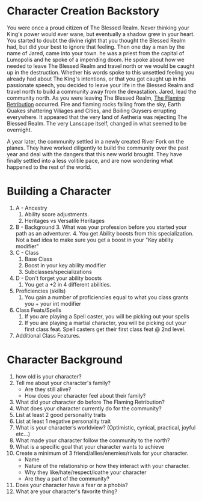 # Character Creation Backstory
You were once a proud citizen of The Blessed Realm. Never thinking your King's power would ever wane, but eventually a shadow grew in your heart. You started to doubt the divine right that you thought the Blessed Realm had, but did your best to ignore that feeling. Then one day a man by the name of Jared, came into your town. he was a priest from the capital of Lumopolis and he spoke of a impending doom. He spoke about how we needed to leave The Blessed Realm and travel north or we would be caught up in the destruction. Whether his words spoke to this unsettled feeling you already had about The King's intentions, or that you got caught up in his passionate speech, you decided to leave your life in the Blessed Realm and travel north to build a community away from the devastation. Jared, lead the community north. As you were leaving The Blessed Realm, [The Flaming Retribution](../World/Events/The-Flaming-Retribution.md) occurred. Fire and flaming rocks falling from the sky, Earth Quakes shattering Viliages and Cities, and Boiling Guysers errupting everywhere. It appeared that the very land of Aetheria was rejecting The Blessed Realm. The very Lanscape itself, changed in what seemed to be overnight.

A year later, the community settled in a newly created River Fork on the planes. They have worked diligently to build the community over the past year and deal with the dangers that this new world brought. They have finally settled into a less volitile pace, and are now wondering what happened to the rest of the world.

# Building a Character
1. A - Ancestry
	1. Ability score adjustments.
	2. Heritages vs Versatile Heritages
3. B - Background
	3. What was your profession before you started your path as an adventurer. 
	4. You get Ability boosts from this specialization. Not a bad idea to make sure you get a boost in your "Key ability modifier"
4. C - Class
	1. Base Class
	2. Boost in your key ability modifier
	3. Subclasses/specializations
5. D - Don't forget your ability boosts
	1. You get a +2 in 4 different abilities.
6. Proficiencies (skills)
	1. You gain a number of proficiencies equal to what you class grants you + your int modifier
7. Class Feats/Spells
	1. If you are playing a Spell caster, you will be picking out your spells
	2. If you are playing a martial character, you will be picking out your first class feat. Spell casters get their first class feat @ 2nd level.
8. Additional Class Features.

# Character Background
1. how old is your character?
2. Tell me about your character's family?
	- Are they still alive?
	- How does your character feel about their family?
1. What did your character do before The Flaming Retribution?
1. What does your character currently do for the community?
3. List at least 2 good personality traits
4. List at least 1 negative personality trait
8. What is your character’s worldview? (Optimistic, cynical, practical, joyful etc…)
5. What made your character follow the community to the north?
6. What is a specific goal that your character wants to achieve
7. Create a minimum of 3 friend/allies/enemies/rivals for your character.
	- Name
	- Nature of the relationship or how they interact with your character.
	- Why they like/hate/respect/loathe your character
	- Are they a part of the community?
9. Does your character have a fear or a phobia?
10. What are your character's favorite thing?